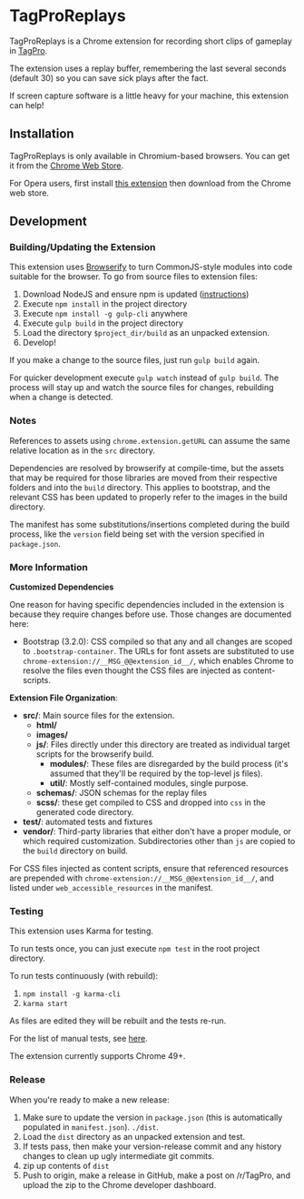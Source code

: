 # TagProReplays

TagProReplays is a Chrome extension for recording short clips of gameplay in
[TagPro](http://tagpro.gg/).

The extension uses a replay buffer, remembering the last several seconds
(default 30) so you can save sick plays after the fact.

If screen capture software is a little heavy for your machine, this extension
can help!

## Installation

TagProReplays is only available in Chromium-based browsers. You can get it from
the [Chrome Web Store](https://chrome.google.com/webstore/detail/tagproreplays/ejbnakhldlocljfcglmeibhhdnmmcodh).

For Opera users, first install [this extension](https://addons.opera.com/en/extensions/details/download-chrome-extension-9/?display=en)
then download from the Chrome web store.

## Development

### Building/Updating the Extension

This extension uses [Browserify](http://browserify.org/) to turn CommonJS-style
modules into code suitable for the browser. To go from source files to extension
files:

1. Download NodeJS and ensure npm is updated ([instructions](https://docs.npmjs.com/getting-started/installing-node))
2. Execute `npm install` in the project directory
3. Execute `npm install -g gulp-cli` anywhere
4. Execute `gulp build` in the project directory
5. Load the directory `$project_dir/build` as an unpacked extension.
6. Develop!

If you make a change to the source files, just run `gulp build` again.

For quicker development execute `gulp watch` instead of `gulp build`. The
process will stay up and watch the source files for changes, rebuilding when
a change is detected.

### Notes

References to assets using `chrome.extension.getURL` can assume the same
relative location as in the `src` directory.

Dependencies are resolved by browserify at compile-time, but the assets
that may be required for those libraries are moved from their respective
folders and into the `build` directory. This applies to bootstrap, and
the relevant CSS has been updated to properly refer to the images in the
build directory.

The manifest has some substitutions/insertions completed during the build
process, like the `version` field being set with the version specified in
`package.json`.

### More Information

**Customized Dependencies**

One reason for having specific dependencies included in the extension is
because they require changes before use. Those changes are documented here:

* Bootstrap (3.2.0): CSS compiled so that any and all changes are scoped to
  `.bootstrap-container`. The URLs for font assets are substituted to use
  `chrome-extension://__MSG_@@extension_id__/`, which enables Chrome to resolve
  the files even thought the CSS files are injected as content-scripts.

**Extension File Organization**:

* **src/**: Main source files for the extension.
    - **html/**
    - **images/**
    - **js/**: Files directly under this directory are treated as individual
      target scripts for the browserify build.
        + **modules/**: These files are disregarded by the build process (it's
        assumed that they'll be required by the top-level js files).
        + **util/**: Mostly self-contained modules, single purpose.
    - **schemas/**: JSON schemas for the replay files
    - **scss/**: these get compiled to CSS and dropped into `css` in the
      generated code directory.
* **test/**: automated tests and fixtures
* **vendor/**: Third-party libraries that either don't have a proper module,
  or which required customization. Subdirectories other than `js` are copied
  to the `build` directory on build.

For CSS files injected as content scripts, ensure that referenced resources
are prepended with `chrome-extension://__MSG_@@extension_id__/`, and listed
under `web_accessible_resources` in the manifest.

### Testing

This extension uses Karma for testing.

To run tests once, you can just execute `npm test` in the root project
directory.

To run tests continuously (with rebuild):

1. `npm install -g karma-cli`
2. `karma start`

As files are edited they will be rebuilt and the tests re-run.

For the list of manual tests, see [here](https://github.com/chrahunt/TagProReplays/wiki/Testing).

The extension currently supports Chrome 49+.

### Release

When you're ready to make a new release:

1. Make sure to update the version in `package.json` (this is automatically
   populated in `manifest.json`).
   `./dist`.
3. Load the `dist` directory as an unpacked extension and test.
4. If tests pass, then make your version-release commit and any history changes
   to clean up ugly intermediate git commits.
5. zip up contents of `dist`
6. Push to origin, make a release in GitHub, make a post on /r/TagPro, and
   upload the zip to the Chrome developer dashboard.
